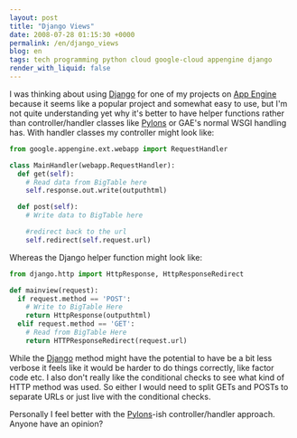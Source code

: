 ```yaml
---
layout: post
title: "Django Views"
date: 2008-07-28 01:15:30 +0000
permalink: /en/django_views
blog: en
tags: tech programming python cloud google-cloud appengine django
render_with_liquid: false
---
```


I was thinking about using [Django](http://www.djangoproject.com) for one of my
projects on [App Engine](https://cloud.google.com/appengine) because it seems like a
popular project and somewhat easy to use, but I'm not quite understanding yet
why it's better to have helper functions rather than controller/handler classes
like [Pylons](http://pylonshq.com/) or GAE's normal WSGI handling has. With
handler classes my controller might look like:

```python
from google.appengine.ext.webapp import RequestHandler

class MainHandler(webapp.RequestHandler):
  def get(self):
    # Read data from BigTable here
    self.response.out.write(outputhtml)

  def post(self):
    # Write data to BigTable here

    #redirect back to the url
    self.redirect(self.request.url)
```

Whereas the Django helper function might look like:

```python
from django.http import HttpResponse, HttpResponseRedirect

def mainview(request):
  if request.method == 'POST':
    # Write to BigTable Here
    return HttpResponse(outputhtml)
  elif request.method == 'GET':
    # Read from BigTable Here
    return HTTPResponseRedirect(request.url)
```

While the [Django](http://www.djangoproject.com/) method might have the
potential to have be a bit less verbose it feels like it would be harder to do
things correctly, like factor code etc. I also don't really like the conditional
checks to see what kind of HTTP method was used. So either I would need to split
GETs and POSTs to separate URLs or just live with the conditional checks.

Personally I feel better with the [Pylons](http://pylonshq.com/)-ish
controller/handler approach. Anyone have an opinion?
